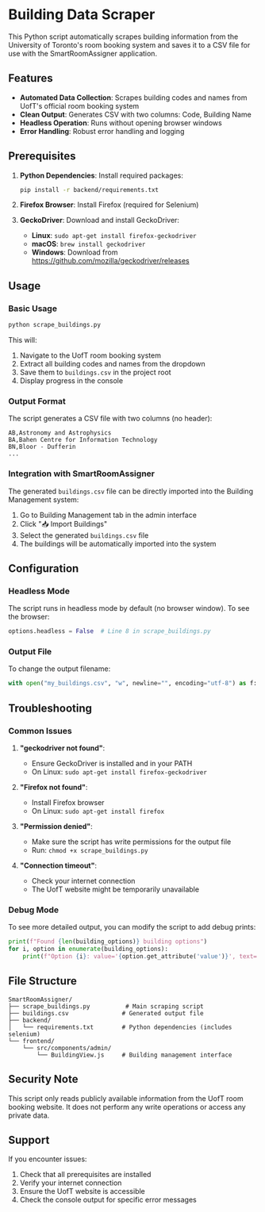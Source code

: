 # Building Data Scraper

This Python script automatically scrapes building information from the University of Toronto's room booking system and saves it to a CSV file for use with the SmartRoomAssigner application.

## Features

- **Automated Data Collection**: Scrapes building codes and names from UofT's official room booking system
- **Clean Output**: Generates CSV with two columns: Code, Building Name
- **Headless Operation**: Runs without opening browser windows
- **Error Handling**: Robust error handling and logging

## Prerequisites

1. **Python Dependencies**: Install required packages:
   ```bash
   pip install -r backend/requirements.txt
   ```

2. **Firefox Browser**: Install Firefox (required for Selenium)

3. **GeckoDriver**: Download and install GeckoDriver:
   - **Linux**: `sudo apt-get install firefox-geckodriver`
   - **macOS**: `brew install geckodriver`
   - **Windows**: Download from https://github.com/mozilla/geckodriver/releases

## Usage

### Basic Usage

```bash
python scrape_buildings.py
```

This will:
1. Navigate to the UofT room booking system
2. Extract all building codes and names from the dropdown
3. Save them to `buildings.csv` in the project root
4. Display progress in the console

### Output Format

The script generates a CSV file with two columns (no header):
```
AB,Astronomy and Astrophysics
BA,Bahen Centre for Information Technology
BN,Bloor - Dufferin
...
```

### Integration with SmartRoomAssigner

The generated `buildings.csv` file can be directly imported into the Building Management system:

1. Go to Building Management tab in the admin interface
2. Click "📥 Import Buildings"
3. Select the generated `buildings.csv` file
4. The buildings will be automatically imported into the system

## Configuration

### Headless Mode
The script runs in headless mode by default (no browser window). To see the browser:
```python
options.headless = False  # Line 8 in scrape_buildings.py
```

### Output File
To change the output filename:
```python
with open("my_buildings.csv", "w", newline="", encoding="utf-8") as f:  # Line 25
```

## Troubleshooting

### Common Issues

1. **"geckodriver not found"**:
   - Ensure GeckoDriver is installed and in your PATH
   - On Linux: `sudo apt-get install firefox-geckodriver`

2. **"Firefox not found"**:
   - Install Firefox browser
   - On Linux: `sudo apt-get install firefox`

3. **"Permission denied"**:
   - Make sure the script has write permissions for the output file
   - Run: `chmod +x scrape_buildings.py`

4. **"Connection timeout"**:
   - Check your internet connection
   - The UofT website might be temporarily unavailable

### Debug Mode

To see more detailed output, you can modify the script to add debug prints:
```python
print(f"Found {len(building_options)} building options")
for i, option in enumerate(building_options):
    print(f"Option {i}: value='{option.get_attribute('value')}', text='{option.text}'")
```

## File Structure

```
SmartRoomAssigner/
├── scrape_buildings.py          # Main scraping script
├── buildings.csv               # Generated output file
├── backend/
│   └── requirements.txt        # Python dependencies (includes selenium)
└── frontend/
    └── src/components/admin/
        └── BuildingView.js     # Building management interface
```

## Security Note

This script only reads publicly available information from the UofT room booking website. It does not perform any write operations or access any private data.

## Support

If you encounter issues:
1. Check that all prerequisites are installed
2. Verify your internet connection
3. Ensure the UofT website is accessible
4. Check the console output for specific error messages
